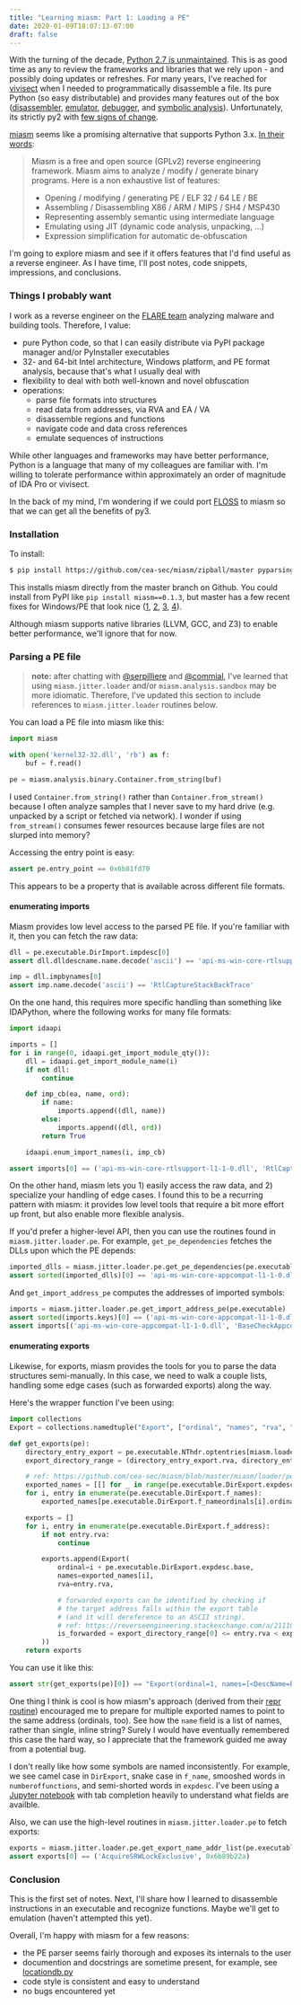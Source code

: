 ```yaml
---
title: "Learning miasm: Part 1: Loading a PE"
date: 2020-01-09T18:07:13-07:00
draft: false
---
```


With the turning of the decade, [Python 2.7 is unmaintained](https://pythonclock.org/).
This is as good time as any to review the frameworks and libraries that we rely upon - and possibly doing updates or refreshes.
For many years, I've reached for [vivisect](https://github.com/vivisect/vivisect) when I needed to programmatically disassemble a file.
Its pure Python (so easy distributable) and provides many features out of the box 
([disassembler](https://github.com/vivisect/vivisect/blob/5eb4d237bddd4069449a6bc094d332ceed6f9a96/envi/archs/i386/disasm.py),
 [emulator](https://github.com/vivisect/vivisect/blob/5eb4d237bddd4069449a6bc094d332ceed6f9a96/envi/archs/i386/emu.py),
 [debugger](https://github.com/vivisect/vivisect/tree/5eb4d237bddd4069449a6bc094d332ceed6f9a96/vdb), and 
 [symbolic analysis](https://github.com/vivisect/vivisect/tree/5eb4d237bddd4069449a6bc094d332ceed6f9a96/vivisect/symboliks)).
Unfortunately, its strictly py2 with [few signs of change](https://github.com/vivisect/vivisect/pull/163).

[miasm](https://github.com/cea-sec/miasm) seems like a promising alternative that supports Python 3.x.
[In their words](https://github.com/cea-sec/miasm/blob/a46acb0c8e2af5343a1c94bc179e07f51e9b7c79/README.md):

> <span style="color: #444444;">
> Miasm is a free and open source (GPLv2) reverse engineering framework.
> Miasm aims to analyze / modify / generate binary programs. Here is a non exhaustive list of features:
>
>  - Opening / modifying / generating PE / ELF 32 / 64 LE / BE
>  - Assembling / Disassembling X86 / ARM / MIPS / SH4 / MSP430
>  - Representing assembly semantic using intermediate language
>  - Emulating using JIT (dynamic code analysis, unpacking, ...)
>  - Expression simplification for automatic de-obfuscation
> </span>

I'm going to explore miasm and see if it offers features that I'd find useful as a reverse engineer.
As I have time, I'll post notes, code snippets, impressions, and conclusions.


### Things I probably want

I work as a reverse engineer on the [FLARE team](https://www.fireeye.com/blog/threat-research/2019/07/announcing-the-sixth-annual-flare-on-challenge.html) analyzing malware and building tools.
Therefore, I value:

  - pure Python code, so that I can easily distribute via PyPI package manager and/or PyInstaller executables
  - 32- and 64-bit Intel architecture, Windows platform, and PE format analysis, because that's what I usually deal with
  - flexibility to deal with both well-known and novel obfuscation
  - operations:
    - parse file formats into structures
    - read data from addresses, via RVA and EA / VA
    - disassemble regions and functions
    - navigate code and data cross references
    - emulate sequences of instructions

While other languages and frameworks may have better performance, Python is a language that many of my colleagues are familiar with.
I'm willing to tolerate performance within approximately an order of magnitude of IDA Pro or vivisect.

In the back of my mind, I'm wondering if we could port [FLOSS](https://github.com/fireeye/flare-floss) to miasm so that we can get all the benefits of py3.


### Installation

To install: 

```sh
$ pip install https://github.com/cea-sec/miasm/zipball/master pyparsing
```

This installs miasm directly from the master branch on Github.
You could install from PyPI like `pip install miasm==0.1.3`, but master has a few recent fixes for Windows/PE that look nice
([1](https://github.com/cea-sec/miasm/commit/6bfa31c2998db8cef2f4be13eb77d3c83f5afe06),
 [2](https://github.com/cea-sec/miasm/commit/28d9cf7fd18c899688b55c58dfae049fe2d3fe63),
 [3](https://github.com/cea-sec/miasm/commit/3a0d984146e8b3428c4445d37709f2af9d98fb5a),
 [4](https://github.com/cea-sec/miasm/commit/0f867b44e05b3a0422d0d4348e969caa222e8a50)).

Although miasm supports native libraries (LLVM, GCC, and Z3) to enable better performance, we'll ignore that for now.


### Parsing a PE file

> <b>note:</b>
> <span style="color: #444444;">
> after chatting with [@serpilliere](https://github.com/serpilliere) and [@commial](https://github.com/commial),
> I've learned that using `miasm.jitter.loader` and/or `miasm.analysis.sandbox` may be more idiomatic.
> Therefore, I've updated this section to include references to `miasm.jitter.loader` routines below.
> </span>

You can load a PE file into miasm like this:

```python
import miasm

with open('kernel32-32.dll', 'rb') as f:
    buf = f.read()

pe = miasm.analysis.binary.Container.from_string(buf)
```

I used `Container.from_string()` rather than `Container.from_stream()` because I often analyze samples that I never save to my hard drive (e.g. unpacked by a script or fetched via network).
I wonder if using `from_stream()` consumes fewer resources because large files are not slurped into memory?

Accessing the entry point is easy:

```python
assert pe.entry_point == 0x6b81fd70
```

This appears to be a property that is available across different file formats.


#### enumerating imports

Miasm provides low level access to the parsed PE file.
If you're familiar with it, then you can fetch the raw data:

```python
dll = pe.executable.DirImport.impdesc[0]
assert dll.dlldescname.name.decode('ascii') == 'api-ms-win-core-rtlsupport-l1-1-0.dll'

imp = dll.impbynames[0]
assert imp.name.decode('ascii') == 'RtlCaptureStackBackTrace'
```

On the one hand, this requires more specific handling than something like IDAPython, where the following works for many file formats:

```python
import idaapi

imports = []
for i in range(0, idaapi.get_import_module_qty()):
    dll = idaapi.get_import_module_name(i)
    if not dll:
        continue

    def imp_cb(ea, name, ord):
        if name:
            imports.append((dll, name))
        else:
            imports.append((dll, ord))
        return True

    idaapi.enum_import_names(i, imp_cb)

assert imports[0] == ('api-ms-win-core-rtlsupport-l1-1-0.dll', 'RtlCaptureStackBackTrace')
```

On the other hand, miasm lets you 1) easily access the raw data, and 2) specialize your handling of edge cases.
I found this to be a recurring pattern with miasm: 
 it provides low level tools that require a bit more effort up front, but also enable more flexible analysis.

If you'd prefer a higher-level API, then you can use the routines found in `miasm.jitter.loader.pe`.
For example, `get_pe_dependencies` fetches the DLLs upon which the PE depends:

```python
imported_dlls = miasm.jitter.loader.pe.get_pe_dependencies(pe.executable)
assert sorted(imported_dlls)[0] == 'api-ms-win-core-appcompat-l1-1-0.dll'
```

And `get_import_address_pe` computes the addresses of imported symbols:

```python
imports = miasm.jitter.loader.pe.get_import_address_pe(pe.executable)
assert sorted(imports.keys)[0] == ('api-ms-win-core-appcompat-l1-1-0.dll', 'BaseCheckAppcompatCache')
assert imports[('api-ms-win-core-appcompat-l1-1-0.dll', 'BaseCheckAppcompatCache')] == 0x6b880c48
```


#### enumerating exports

Likewise, for exports, miasm provides the tools for you to parse the data structures semi-manually.
In this case, we need to walk a couple lists, handling some edge cases (such as forwarded exports) along the way.

Here's the wrapper function I've been using:

```python
import collections
Export = collections.namedtuple("Export", ["ordinal", "names", "rva", "is_forwarded"])

def get_exports(pe):
    directory_entry_export = pe.executable.NThdr.optentries[miasm.loader.pe.DIRECTORY_ENTRY_EXPORT]
    export_directory_range = (directory_entry_export.rva, directory_entry_export.rva + directory_entry_export.size)

    # ref: https://github.com/cea-sec/miasm/blob/master/miasm/loader/pe.py#L740
    exported_names = [[] for _ in range(pe.executable.DirExport.expdesc.numberoffunctions)]
    for i, entry in enumerate(pe.executable.DirExport.f_names):
        exported_names[pe.executable.DirExport.f_nameordinals[i].ordinal].append(entry.name)

    exports = []
    for i, entry in enumerate(pe.executable.DirExport.f_address):
        if not entry.rva:
            continue

        exports.append(Export(
            ordinal=i + pe.executable.DirExport.expdesc.base,
            names=exported_names[i],
            rva=entry.rva,

            # forwarded exports can be identified by checking if 
            # the target address falls within the export table
            # (and it will dereference to an ASCII string).
            # ref: https://reverseengineering.stackexchange.com/a/21110/17194
            is_forwarded = export_directory_range[0] <= entry.rva < export_directory_range[1]
        ))
    return exports
```

You can use it like this:

```python
assert str(get_exports(pe)[0]) == "Export(ordinal=1, names=[<DescName=b'BaseThreadInitThunk'>], rva=131424, is_forwarded=False)"
```

One thing I think is cool is how miasm's approach 
(derived from their [repr routine](https://github.com/cea-sec/miasm/blob/6bfa31c2998db8cef2f4be13eb77d3c83f5afe06/miasm/loader/pe.py#L742-L750))
encouraged me to prepare for multiple exported names to point to the same address (ordinals, too).
See how the `name` field is a list of names, rather than single, inline string?
Surely I would have eventually remembered this case the hard way, so I appreciate that the framework guided me away from a potential bug.

I don't really like how some symbols are named inconsistently.
For example, we see camel case in `DirExport`, snake case in `f_name`, smooshed words in `numberoffunctions`, and semi-shorted words in `expdesc`.
I've been using a [Jupyter notebook](https://jupyter.org/) with tab completion heavily to understand what fields are availble.

Also, we can use the high-level routines in `miasm.jitter.loader.pe` to fetch exports:

```python
exports = miasm.jitter.loader.pe.get_export_name_addr_list(pe.executable)
assert exports[0] == ('AcquireSRWLockExclusive', 0x6b89b22a)
```

### Conclusion

This is the first set of notes.
Next, I'll share how I learned to disassemble instructions in an executable and recognize functions.
Maybe we'll get to emulation (haven't attempted this yet).

Overall, I'm happy with miasm for a few reasons:
  - the PE parser seems fairly thorough and exposes its internals to the user
  - documention and docstrings are sometime present, for example, see [locationdb.py](https://github.com/cea-sec/miasm/blob/944806c506446c918eb74c17a605f5f56d4b75e0/miasm/core/locationdb.py#L17-L57)
  - code style is consistent and easy to understand
  - no bugs encountered yet
